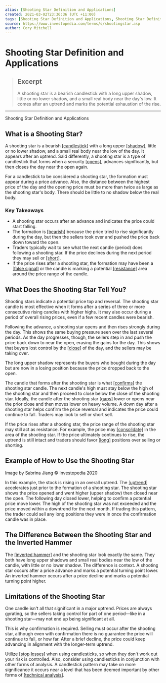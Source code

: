```yaml
---
alias: [Shooting Star Definition and Applications]
created: 2021-03-02T23:36:36 (UTC +11:00)
tags: [Shooting Star Definition and Applications, Shooting Star Definition and Applications]
source: https://www.investopedia.com/terms/s/shootingstar.asp
author: Cory Mitchell
---
```


# Shooting Star Definition and Applications

> ## Excerpt
> A shooting star is a bearish candlestick with a long upper shadow, little or no lower shadow, and a small real body near the day's low. It comes after an uptrend and marks the potential exhaustion of the rise.

---

Shooting Star Definition and Applications
## What is a Shooting Star?

A shooting star is a bearish [[candlestick]](https://www.investopedia.com/terms/c/candlestick.asp) with a long upper [[shadow]](https://www.investopedia.com/terms/s/shadow.asp), little or no lower shadow, and a small real body near the low of the day. It appears after an uptrend. Said differently, a shooting star is a type of candlestick that forms when a security [[opens]](https://www.investopedia.com/terms/o/openingprice.asp), advances significantly, but then closes the day near the open again.

For a candlestick to be considered a shooting star, the formation must appear during a price advance. Also, the distance between the highest price of the day and the opening price must be more than twice as large as the shooting star's body. There should be little to no shadow below the real body.

### Key Takeaways

-   A shooting star occurs after an advance and indicates the price could start falling.
-   The formation is [[bearish]](https://www.investopedia.com/terms/b/bear.asp) because the price tried to rise significantly during the day, but then the sellers took over and pushed the price back down toward the open.
-   Traders typically wait to see what the next candle (period) does following a shooting star. If the price declines during the next period they may sell or [[short]](https://www.investopedia.com/terms/s/shortselling.asp).
-   If the price rises after a shooting star, the formation may have been a [[false signal]](https://www.investopedia.com/terms/f/false-signal.asp) or the candle is marking a potential [[resistance]](https://www.investopedia.com/terms/r/resistance.asp) area around the price range of the candle.

## What Does the Shooting Star Tell You?

Shooting stars indicate a potential price top and reversal. The shooting star candle is most effective when it forms after a series of three or more consecutive rising candles with higher highs. It may also occur during a period of overall rising prices, even if a few recent candles were bearish.

Following the advance, a shooting star opens and then rises strongly during the day. This shows the same buying pressure seen over the last several periods. As the day progresses, though, the sellers step in and push the price back down to near the open, erasing the gains for the day. This shows that buyers lost control by the [[close]](https://www.investopedia.com/terms/c/closingprice.asp) of the day, and the sellers may be taking over.

The long upper shadow represents the buyers who bought during the day but are now in a losing position because the price dropped back to the open.

The candle that forms after the shooting star is what [[confirms]](https://www.investopedia.com/terms/c/confirmation.asp) the shooting star candle. The next candle's high must stay below the high of the shooting star and then proceed to close below the close of the shooting star. Ideally, the candle after the shooting star [[gaps]](https://www.investopedia.com/terms/g/gap.asp) lower or opens near the prior close and then moves lower on heavy volume. A down day after a shooting star helps confirm the price reversal and indicates the price could continue to fall. Traders may look to sell or short sell.

If the price rises after a shooting star, the price range of the shooting star may still act as resistance. For example, the price may [[consolidate]](https://www.investopedia.com/terms/c/consolidation.asp) in the area of the shooting star. If the price ultimately continues to rise, the uptrend is still intact and traders should favor [[long]](https://www.investopedia.com/terms/l/long.asp) positions over selling or shorting.

## Example of How to Use the Shooting Star

Image by Sabrina Jiang © Investopedia 2020

In this example, the stock is rising in an overall uptrend. The [[uptrend]](https://www.investopedia.com/terms/u/uptrend.asp) accelerates just prior to the formation of a shooting star. The shooting star shows the price opened and went higher (upper shadow) then closed near the open. The following day closed lower, helping to confirm a potential price move lower. The high of the shooting star was not exceeded and the price moved within a downtrend for the next month. If trading this pattern, the trader could sell any long positions they were in once the confirmation candle was in place.

## The Difference Between the Shooting Star and the Inverted Hammer

The [[inverted hammer]](https://www.investopedia.com/articles/active-trading/062315/using-bullish-candlestick-patterns-buy-stocks.asp) and the shooting star look exactly the same. They both have long upper shadows and small real bodies near the low of the candle, with little or no lower shadow. The difference is context. A shooting star occurs after a price advance and marks a potential turning point lower. An inverted hammer occurs after a price decline and marks a potential turning point higher.

## Limitations of the Shooting Star

One candle isn't all that significant in a major uptrend. Prices are always gyrating, so the sellers taking control for part of one period—like in a shooting star—may not end up being significant at all.

This is why confirmation is required. Selling must occur after the shooting star, although even with confirmation there is no guarantee the price will continue to fall, or how far. After a brief decline, the price could keep advancing in alignment with the longer-term uptrend.

Utilize [[stop losses]](https://www.investopedia.com/terms/s/stop-lossorder.asp) when using candlesticks, so when they don't work out your risk is controlled. Also, consider using candlesticks in conjunction with other forms of analysis. A candlestick pattern may take on more significance it occurs near a level that has been deemed important by other forms of [[technical analysis]](https://www.investopedia.com/terms/t/technicalanalysis.asp).

